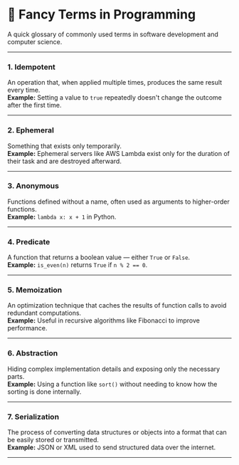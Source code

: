 # 📘 Fancy Terms in Programming

A quick glossary of commonly used terms in software development and computer science.

---

### 1. **Idempotent**

An operation that, when applied multiple times, produces the same result every time.  
**Example:** Setting a value to `true` repeatedly doesn't change the outcome after the first time.

---

### 2. **Ephemeral**

Something that exists only temporarily.  
**Example:** Ephemeral servers like AWS Lambda exist only for the duration of their task and are destroyed afterward.

---

### 3. **Anonymous**

Functions defined without a name, often used as arguments to higher-order functions.  
**Example:** `lambda x: x + 1` in Python.

---

### 4. **Predicate**

A function that returns a boolean value — either `True` or `False`.  
**Example:** `is_even(n)` returns `True` if `n % 2 == 0`.

---

### 5. **Memoization**

An optimization technique that caches the results of function calls to avoid redundant computations.  
**Example:** Useful in recursive algorithms like Fibonacci to improve performance.

---

### 6. **Abstraction**

Hiding complex implementation details and exposing only the necessary parts.  
**Example:** Using a function like `sort()` without needing to know how the sorting is done internally.

---

### 7. **Serialization**

The process of converting data structures or objects into a format that can be easily stored or transmitted.  
**Example:** JSON or XML used to send structured data over the internet.

---
